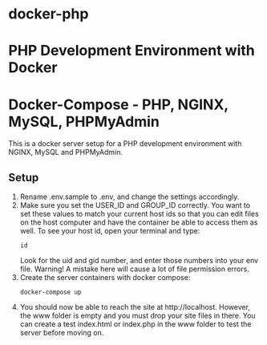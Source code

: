 # docker-php
PHP Development Environment with Docker
=======
# Docker-Compose - PHP, NGINX, MySQL, PHPMyAdmin

This is a docker server setup for a PHP development environment with NGINX, MySQL and PHPMyAdmin. 

## Setup
1. Rename .env.sample to .env, and change the settings accordingly.
2. Make sure you set the USER_ID and GROUP_ID correctly. You want to set these values to match your current host ids so that you can edit files on the host computer and have the container be able to access them as well. To see your host id, open your terminal and type:
    ```
    id
    ```
    Look for the uid and gid number, and enter those numbers into your env file. 
    Warning! A mistake here will cause a lot of file permission errors.
3. Create the server containers with docker compose:
    ```
    docker-compose up
    ```
4. You should now be able to reach the site at http://localhost. However, the www folder is empty and you must drop your site files in there. You can create a test index.html or index.php in the www folder to test the server before moving on.
